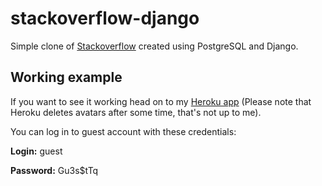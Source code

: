 # stackoverflow-django
Simple clone of [Stackoverflow](http://stackoverflow.com) created using PostgreSQL and Django.

## Working example
If you want to see it working head on to my [Heroku app](http://stackoverflow-django.herokuapp.com) (Please note that Heroku deletes avatars after some time, that's not up to me).

You can log in to guest account with these credentials:

**Login:** guest

**Password:** Gu3s$tTq
